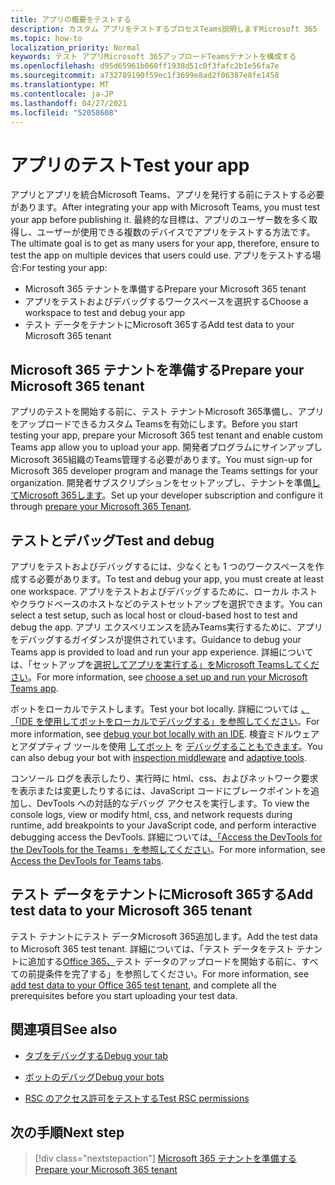 ```yaml
---
title: アプリの概要をテストする
description: カスタム アプリをテストするプロセスTeams説明しますMicrosoft 365
ms.topic: how-to
localization_priority: Normal
keywords: テスト アプリMicrosoft 365アップロードTeamsテナントを構成する
ms.openlocfilehash: d95d65961b060ff1938d51c0f3fafc2b1e56fa7e
ms.sourcegitcommit: a732789190f59ec1f3699e8ad2f06387e8fe1458
ms.translationtype: MT
ms.contentlocale: ja-JP
ms.lasthandoff: 04/27/2021
ms.locfileid: "52058608"
---
```

# <a name="test-your-app"></a><span data-ttu-id="73086-104">アプリのテスト</span><span class="sxs-lookup"><span data-stu-id="73086-104">Test your app</span></span>

<span data-ttu-id="73086-105">アプリとアプリを統合Microsoft Teams、アプリを発行する前にテストする必要があります。</span><span class="sxs-lookup"><span data-stu-id="73086-105">After integrating your app with Microsoft Teams, you must test your app before publishing it.</span></span> <span data-ttu-id="73086-106">最終的な目標は、アプリのユーザー数を多く取得し、ユーザーが使用できる複数のデバイスでアプリをテストする方法です。</span><span class="sxs-lookup"><span data-stu-id="73086-106">The ultimate goal is to get as many users for your app, therefore, ensure to test the app on multiple devices that users could use.</span></span> <span data-ttu-id="73086-107">アプリをテストする場合:</span><span class="sxs-lookup"><span data-stu-id="73086-107">For testing your app:</span></span>

* <span data-ttu-id="73086-108">Microsoft 365 テナントを準備する</span><span class="sxs-lookup"><span data-stu-id="73086-108">Prepare your Microsoft 365 tenant</span></span>
* <span data-ttu-id="73086-109">アプリをテストおよびデバッグするワークスペースを選択する</span><span class="sxs-lookup"><span data-stu-id="73086-109">Choose a workspace to test and debug your app</span></span>
* <span data-ttu-id="73086-110">テスト データをテナントにMicrosoft 365する</span><span class="sxs-lookup"><span data-stu-id="73086-110">Add test data to your Microsoft 365 tenant</span></span>

## <a name="prepare-your-microsoft-365-tenant"></a><span data-ttu-id="73086-111">Microsoft 365 テナントを準備する</span><span class="sxs-lookup"><span data-stu-id="73086-111">Prepare your Microsoft 365 tenant</span></span>

<span data-ttu-id="73086-112">アプリのテストを開始する前に、テスト テナントMicrosoft 365準備し、アプリをアップロードできるカスタム Teamsを有効にします。</span><span class="sxs-lookup"><span data-stu-id="73086-112">Before you start testing your app, prepare your Microsoft 365 test tenant and enable custom Teams app allow you to upload your app.</span></span> <span data-ttu-id="73086-113">開発者プログラムにサインアップしMicrosoft 365組織のTeams管理する必要があります。</span><span class="sxs-lookup"><span data-stu-id="73086-113">You must sign-up for Microsoft 365 developer program and manage the Teams settings for your organization.</span></span> <span data-ttu-id="73086-114">開発者サブスクリプションをセットアップし、テナントを準備[してMicrosoft 365します](~/concepts/build-and-test/prepare-your-o365-tenant.md)。</span><span class="sxs-lookup"><span data-stu-id="73086-114">Set up your developer subscription and configure it through [prepare your Microsoft 365 Tenant](~/concepts/build-and-test/prepare-your-o365-tenant.md).</span></span>

## <a name="test-and-debug"></a><span data-ttu-id="73086-115">テストとデバッグ</span><span class="sxs-lookup"><span data-stu-id="73086-115">Test and debug</span></span>

<span data-ttu-id="73086-116">アプリをテストおよびデバッグするには、少なくとも 1 つのワークスペースを作成する必要があります。</span><span class="sxs-lookup"><span data-stu-id="73086-116">To test and debug your app, you must create at least one workspace.</span></span> <span data-ttu-id="73086-117">アプリをテストおよびデバッグするために、ローカル ホストやクラウドベースのホストなどのテストセットアップを選択できます。</span><span class="sxs-lookup"><span data-stu-id="73086-117">You can select a test setup, such as local host or cloud-based host to test and debug the app.</span></span> <span data-ttu-id="73086-118">アプリ エクスペリエンスを読みTeams実行するために、アプリをデバッグするガイダンスが提供されています。</span><span class="sxs-lookup"><span data-stu-id="73086-118">Guidance to debug your Teams app is provided to load and run your app experience.</span></span> <span data-ttu-id="73086-119">詳細については、「セットアップを[選択してアプリを実行する」をMicrosoft Teamsしてください](~/concepts/build-and-test/debug.md)。</span><span class="sxs-lookup"><span data-stu-id="73086-119">For more information, see [choose a set up and run your Microsoft Teams app](~/concepts/build-and-test/debug.md).</span></span>

<span data-ttu-id="73086-120">ボットをローカルでテストします。</span><span class="sxs-lookup"><span data-stu-id="73086-120">Test your bot locally.</span></span> <span data-ttu-id="73086-121">詳細については [、「IDE を使用してボットをローカルでデバッグする」を参照してください](~/bots/how-to/debug/locally-with-an-ide.md)。</span><span class="sxs-lookup"><span data-stu-id="73086-121">For more information, see [debug your bot locally with an IDE](~/bots/how-to/debug/locally-with-an-ide.md).</span></span> <span data-ttu-id="73086-122">検査ミドルウェアとアダプティブ ツールを使用 [してボット](/azure/bot-service/bot-service-debug-inspection-middleware?view=azure-bot-service-4.0&tabs=csharp&preserve-view=true) を [デバッグすることもできます](/azure/bot-service/bot-service-debug-adaptive-tools?view=azure-bot-service-4.0&preserve-view=true)。</span><span class="sxs-lookup"><span data-stu-id="73086-122">You can also debug your bot with [inspection middleware](/azure/bot-service/bot-service-debug-inspection-middleware?view=azure-bot-service-4.0&tabs=csharp&preserve-view=true) and [adaptive tools](/azure/bot-service/bot-service-debug-adaptive-tools?view=azure-bot-service-4.0&preserve-view=true).</span></span> 

<span data-ttu-id="73086-123">コンソール ログを表示したり、実行時に html、css、およびネットワーク要求を表示または変更したりするには、JavaScript コードにブレークポイントを追加し、DevTools への対話的なデバッグ アクセスを実行します。</span><span class="sxs-lookup"><span data-stu-id="73086-123">To view the console logs, view or modify html, css, and network requests during runtime, add breakpoints to your JavaScript code, and perform interactive debugging access the DevTools.</span></span> <span data-ttu-id="73086-124">詳細については[、「Access the DevTools for the DevTools for the Teams」を参照してください](~/tabs/how-to/developer-tools.md)。</span><span class="sxs-lookup"><span data-stu-id="73086-124">For more information, see [Access the DevTools for Teams tabs](~/tabs/how-to/developer-tools.md).</span></span> 

## <a name="add-test-data-to-your-microsoft-365-tenant"></a><span data-ttu-id="73086-125">テスト データをテナントにMicrosoft 365する</span><span class="sxs-lookup"><span data-stu-id="73086-125">Add test data to your Microsoft 365 tenant</span></span>

<span data-ttu-id="73086-126">テスト テナントにテスト データMicrosoft 365追加します。</span><span class="sxs-lookup"><span data-stu-id="73086-126">Add the test data to Microsoft 365 test tenant.</span></span> <span data-ttu-id="73086-127">詳細については、「テスト データをテスト テナントに追加する[Office 365、](~/concepts/build-and-test/test-data.md)テスト データのアップロードを開始する前に、すべての前提条件を完了する」を参照してください。</span><span class="sxs-lookup"><span data-stu-id="73086-127">For more information, see [add test data to your Office 365 test tenant](~/concepts/build-and-test/test-data.md), and complete all the prerequisites before you start uploading your test data.</span></span>

## <a name="see-also"></a><span data-ttu-id="73086-128">関連項目</span><span class="sxs-lookup"><span data-stu-id="73086-128">See also</span></span>

- [<span data-ttu-id="73086-129">タブをデバッグする</span><span class="sxs-lookup"><span data-stu-id="73086-129">Debug your tab</span></span>](~/tabs/how-to/developer-tools.md)
 
- [<span data-ttu-id="73086-130">ボットのデバッグ</span><span class="sxs-lookup"><span data-stu-id="73086-130">Debug your bots</span></span>](~/bots/how-to/debug/locally-with-an-ide.md)

- [<span data-ttu-id="73086-131">RSC のアクセス許可をテストする</span><span class="sxs-lookup"><span data-stu-id="73086-131">Test RSC permissions</span></span>](~/graph-api/rsc/test-resource-specific-consent.md)

## <a name="next-step"></a><span data-ttu-id="73086-132">次の手順</span><span class="sxs-lookup"><span data-stu-id="73086-132">Next step</span></span>

> [!div class="nextstepaction"]
> [<span data-ttu-id="73086-133">Microsoft 365 テナントを準備する</span><span class="sxs-lookup"><span data-stu-id="73086-133">Prepare your Microsoft 365 tenant</span></span>](~/concepts/build-and-test/prepare-your-o365-tenant.md)
